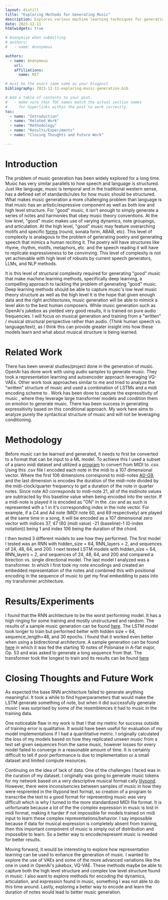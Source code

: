 ```yaml
---
layout: distill
title: "Exploring Methods for Generating Music"
description: Explores various machine learning techniques for generating music. Compares the performance of traditional RNNs, LSTMs, and transformers on generating sample sequences of music.
date: 2023-12-11
htmlwidgets: true

# Anonymize when submitting
# authors:
#   - name: Anonymous

authors:
  - name: Anonymous
    url:
    affiliations:
      name: MIT

# must be the exact same name as your blogpost
bibliography: 2023-12-11-exploring-music-generation.bib  

# Add a table of contents to your post.
#   - make sure that TOC names match the actual section names
#     for hyperlinks within the post to work correctly.
toc:
  - name: "Introduction"
  - name: "Related Work"
  - name: "Methodology"
  - name: "Results/Experiments"
  - name: "Closing Thoughts and Future Work"

---
```


# Introduction
The problem of music generation has been widely explored for a long time. Music has very similar parallels to how speech and language is structured. Just like language, music is temporal and in the traditional western sense, has a defined set of standards/rules for how music should be structured. What makes music generation a more challenging problem than language is that music has an artistic/expressive component as well as both low and high level structure. For "good" music, it isn't enough to simply generate a series of notes and harmonies that obey music theory conventions. At the low level, "good" music makes use of varying dynamics, note groupings, and articulation. At the high level, "good" music may feature overarching motifs and specific [forms](https://en.wikipedia.org/wiki/Musical_form) (round, sonata form, ABAB, etc). 
This level of complexity is analagous to the problem of generating poetry and generating speech that mimics a human reciting it. The poetry will have structures like
rhyme, rhythm, motifs, metaphors, etc. and the speech reading it will have to replicate expressiveness to be convinving. This level of complexity is not yet achievable with high
level of robusts by current speech generators, LLMs, and NLP methods. 

It is this level of structural complexity required for generating "good" music that make machine learning methods, specifically deep learning, a compelling approach to 
tackling the problem of generating "good" music. Deep learning methods should be able to capture music's low level music theory structure as well as the high level
It is the hope that given enough data and the right architectures, music generation will be able to mimick a level akin to the best human composers. While music generation such as OpenAi's jukebox <d-cite key="dhariwal2020jukebox"></d-cite> as yielded very good results, it is trained on pure audio frequencies. I will focus on musical generation and training from a "written" / musical structural perspective rather than audio. (Think human speech vs. language/text), as I think this can provide greater insight into how these models learn and what about musical structure is being learned.

# Related Work

There has been several studies/project done in the generation of music. OpenAi has done work with using audio samples to generate music. They took a representation learning and autoencoder approach leveraging VQ-VAEs. Other work <d-cite key="doi:10.1080/25765299.2019.1649972"></d-cite> took approaches similar to me and tried to analyze the "written" structure of music and used a combination of LSTMs and a midi encoding scheme to . Work has been done to capture the expressitivity of music <d-cite key="10124351"></d-cite>, where they leverage large transformer models and condition them on emotion to generate music. There has been success in generating expressitivity based on this conditional approach. My work here aims to analyze purely the syntactical structure of music and will not be leveraging conditioning. 

# Methodology
Before music can be learned and generated, it needs to first be converted to a format that can be input to a ML model. To achieve this I used a subset of a piano midi dataset <d-cite key="ferreira_aiide_2020"></d-cite> and utilized a [program](https://pypi.org/project/py-midicsv/) to convert from MIDI to .csv. Using this .csv file I encoded each note in the midi to a 107 dimensional vector. Where the first 106 dimensions correspond to midi-notes [A0-G9](https://www.inspiredacoustics.com/en/MIDI_note_numbers_and_center_frequencies), and the last dimension is encodes the duration of the midi-note divided by the midi-clock/quarter frequency to get a duration of the note in quarter notes. Since note A0 corresponds to midi-note 21, all of the midinote values are subtracted by this baseline value when being encoded into the vector. If a midi-note is played it is encoded as "ON" in the .csv and as such is represented with a 1 in it's corresponding index in the note vector. For example, if a C4 and A4 note (MIDI note 60, and 69 respectively) are played at the same time in a song, it will be encoded as a 107 dimensional zero vector with indices 37, 47 (60 (midi value) -21 (baseline)-1 (0-index notation)) being 1 and index 106 being the duration of the chord.

I then tested 3 different models to see how they performed. The first model I tested was an RNN with hidden_size = 64, RNN_layers = 2, and sequences of 24, 48, 64, and 200. I next tested LSTM models with hidden_size = 64, RNN_layers = 2, and sequences of 24, 48, 64, and 200 and compared a birection vs. single directional model. The last model I analyzed was a transformer. In which I first took my note encodings and created an embedded representation of the notes and combined this with positional encoding in the sequence of music to get my final embedding to pass into my transformer architecture. 

# Results/Experiments
I found that the RNN architecture to be the worst performing model. It has a high ringing for some training and mostly unstructured and random. The results of a sample music generation can be found [here](https://drive.google.com/drive/folders/1FiuobbyVUnwpUZUx_PYBR57qOwj5jYXe?usp=sharing). The LSTM model took longer to train but performed better with hidden size = 64, sequence_length=48, and 30 epochs. I found that it worked even better when using a bidirectional architecture. A sample generation can be found [here](https://drive.google.com/drive/folders/10CzuEbuVXKCyLsY5vwQZjSKJT1ABqXbA?usp=sharing) in which it was fed the starting 10 notes of Polonaise in A-flat major, Op. 53 and was asked to generate a long sequence from that. The transformer took the longest to train and its results can be found [here](https://drive.google.com/drive/folders/1fGe7xUZyFNlFGMbGB8aXnVfSEx067ZaA?usp=sharing)


# Closing Thoughts and Future Work

As expected the base RNN architecture failed to generate anything meaningful. It took a while to find hyperparameters that would make the LSTM generate something of note, but when it did successfully generate music I was surprised by some of the resemblences it had to music in the training data. 

One noticeable flaw in my work is that I that my metric for success outside of training error is qualitative. It would have been useful for evaluation of my model implementations if I had a quanititative metric. I originally calculated the loss of my models based on how they replicated unseen music from a test set given sequences from the same music, however losses for every model failed to converge in a reasonable amount of time. It is certainly difficult to tell if poor performance is due to implementation or a small dataset and limited compute resources. 

Continuing on the idea of lack of data. One of the challenges I faced was in the curation of my dataset. I originally was going to generate music tokens for my network based on a very descriptive musical format cally [lilypond](https://lilypond.org/). However, there were inconsisencies between samples of music in how they were resprented in the lilypond text format, so creation of a program to transcribe the text to a good format for representing music was very difficult which is why I turned to the more standardized MIDI file format. It is unfortunate because a lot of the the complex expression in music is lost in midi format, making it harder if not impossible for models trained on midi input to learn these complex representations/behavior. I say impossible because if data for musical expression is completely absent from training, then this important component of music is simply out of distribution and impossible to learn. So a better way to encode/represent music is needed for better results.

Moving forward, it would be interesting to explore how representation learning can be used to enhance the generation of music. I wanted to explore the use of VAEs and some of the more advanced variations like the one in used in OpenAi's jukebox, VQ-VAE. These methods maybe be able to capture both the high level structure and complex low level structure found in music. I also want to explore methods for encoding the dynamics, articulation, and expression found in music, something I was not able to do this time around. Lastly, exploring a better way to encode and learn the duration of notes would lead to better music generation. 